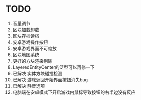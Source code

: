 # TODO

1. 音量调节
2. 区块加载卸载
3. 区块存档读档
4. 安卓游戏操作按钮
5. 安卓游戏界面不可缩放
6. 区块地图系统
7. 更好的方块渲染剔除
8. LayeredEntityCenter的泛型可以再修一下
9. 已解决 实体方块碰撞检测
10. 已解决 游戏返回开始界面按钮消失bug
11. 已解决 静音选项
12. 电脑端在安卓模式下开启游戏内鼠标导致按钮的右半边没有反应
